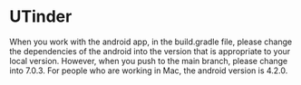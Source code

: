# UTinder

When you work with the android app, in the build.gradle file, please change the dependencies of the android into the version that is appropriate to your local version. However, when you push to the main branch, please change into 7.0.3. For people who are working in Mac, the android version is 4.2.0. 
